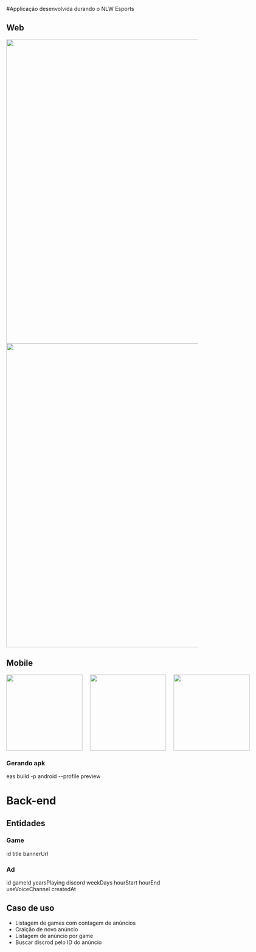 #Applicação desenvolvida durando o NLW Esports

## Web
<img src="https://user-images.githubusercontent.com/12089780/194089692-bb07613e-817b-4614-a2f1-637bb6611051.png" width="800"/>

<img src="https://user-images.githubusercontent.com/12089780/194089825-6eff9f84-1f2c-487f-9fd5-a0d460d52bb5.png" width="800"/>

## Mobile

<div style="display:flex; gap:20px">
 <img src="https://user-images.githubusercontent.com/12089780/194090602-05b2f674-ea8b-485f-8f2c-f91e293697f5.png" width="200"/>

<img src="https://user-images.githubusercontent.com/12089780/194090726-d87524f2-7769-466e-a268-894f8bc757c8.png" width="200"/>

<img src="https://user-images.githubusercontent.com/12089780/194090834-60b1e29e-c9e3-4b0b-ac41-9147230416ee.png" width="200"/>
</div>

### Gerando apk 
eas build -p android --profile preview

# Back-end

## Entidades

### Game

id
title
bannerUrl

### Ad
id
gameId
yearsPlaying
discord
weekDays
hourStart
hourEnd
useVoiceChannel
createdAt


## Caso de uso

 - Listagem de games com contagem de anúncios
 - Craição de novo anúncio
 - Listagem de anúncio por game
 - Buscar discrod pelo ID do anúncio

